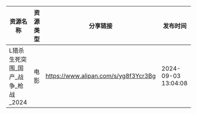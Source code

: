 | 资源名称                  | 资源类型 | 分享链接                                 | 发布时间                |
| --------------------- | ---- | ------------------------------------ | ------------------- |
| L猎杀生死突围_国产_战争_枪战_2024 | 电影   | https://www.alipan.com/s/yg8f3Ycr3Bg | 2024-09-03 13:04:08 |
